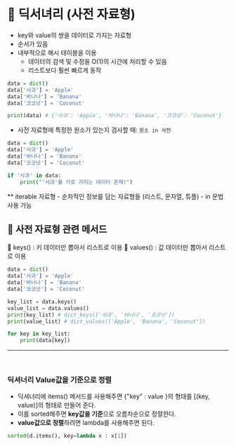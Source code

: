 # 📑 딕서녀리 (사전 자료형)

- key와 value의 쌍을 데이터로 가지는 자료형
- 순서가 있음
- 내부적으로 해시 테이블을 이용
  - 데이터의 검색 및 수정을 O(1)의 시간에 처리할 수 있음
  - 리스트보다 훨씬 빠르게 동작

```py
data = dict()
data['사과'] = 'Apple'
data['바나나'] = 'Banana'
data['코코넛'] = 'Coconut'

print(data) # {'사과': 'Apple', '바나나': 'Banana', '코코넛': 'Coconut'}
```

- 사전 자료형에 특정한 원소가 있는지 검사할 때: `원소 in 사전`

```py
data = dict()
data['사과'] = 'Apple'
data['바나나'] = 'Banana'
data['코코넛'] = 'Coconut'

if '사과' in data:
    print("'사과'를 키로 가지는 데이터 존재!")
```

\*\* iterable 자료형 - 순차적인 정보를 담는 자료형들 (리스트, 문자열, 튜플) - in 문법 사용 가능

## 🧷 사전 자료형 관련 메서드

📍 keys() : 키 데이터만 뽑아서 리스트로 이용
📍 values() : 값 데이터만 뽑아서 리스트로 이용

```py
data = dict()
data['사과'] = 'Apple'
data['바나나'] = 'Banana'
data['코코넛'] = 'Coconut'

key_list = data.keys()
value_list = data.values()
print(key_list) # dict_keys(['사과', '바나나', '코코넛'])
print(value_list) # dict_values(['Apple', 'Banana', 'Coconut"])

for key in key_list:
    print(data[key])
```

---

<br />

### **딕셔너리 Value값을 기준으로 정렬**

- 딕셔너리에 items() 메서드를 사용해주면 {"key" : value }의 형태를 [(key, value)]의 형태로 만들어 준다.
- 이를 sorted해주면 **key값을 기준**으로 오름차순으로 정렬한다.
- **value값으로 정렬**하려면 lambda를 사용해주면 된다.

```python
sorted(d.items(), key=lambda x : x[1])
```
